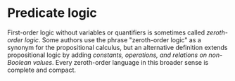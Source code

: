 # Predicate logic




First-order logic without variables or quantifiers is sometimes called _zeroth-order logic_. 
Some authors use the phrase "zeroth-order logic" as a synonym for the propositional calculus, but an alternative definition extends propositional logic by adding *constants, operations, and relations on non-Boolean values*. Every zeroth-order language in this broader sense is complete and compact.
